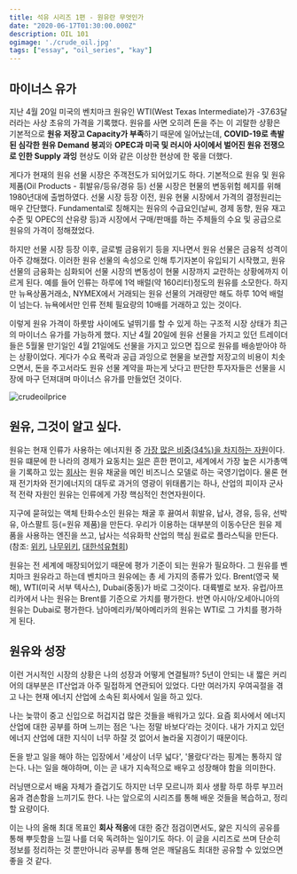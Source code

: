 ```yaml
---
title: 석유 시리즈 1편 - 원유란 무엇인가
date: "2020-06-17T01:30:00.000Z"
description: OIL 101
ogimage: './crude_oil.jpg'
tags: ["essay", "oil_series", "kay"]
---
```


## 마이너스 유가

지난 4월 20일 미국의 벤치마크 원유인 WTI(West Texas Intermediate)가 -37.63달러라는 사상 초유의 가격을 기록했다. 원유를 사면 오히려 돈을 주는 이 괴랄한 상황은 기본적으로 **원유 저장고 Capacity가 부족**하기 때문에 일어났는데, **COVID-19로 촉발된 심각한 원유 Demand 붕괴**와 **OPEC과 미국 및 러시아 사이에서 벌어진 원유 전쟁으로 인한 Supply 과잉** 현상도 이와 같은 이상한 현상에 한 몫을 더했다.

게다가 현재의 원유 선물 시장은 주객전도가 되어있기도 하다. 기본적으로 원유 및 원유제품(Oil Products - 휘발유/등유/경유 등) 선물 시장은 현물의 변동위험 헤지를 위해 1980년대에 출범하였다. 선물 시장 등장 이전, 원유 현물 시장에서 가격의 결정원리는 매우 간단했다. Fundamental로 칭해지는 원유의 수급요인(날씨, 경제 동향, 원유 재고 수준 및 OPEC의 산유량 등)과 시장에서 구매/판매를 하는 주체들의 수요 및 공급으로 원유의 가격이 정해졌었다. 

하지만 선물 시장 등장 이후, 글로벌 금융위기 등을 지나면서 원유 선물은 금융적 성격이 아주 강해졌다. 이러한 원유 선물의 속성으로 인해 투기자본이 유입되기 시작했고, 원유 선물의 금융화는 심화되어 선물 시장의 변동성이 현물 시장까지 교란하는 상황에까지 이르게 된다. 예를 들어 인류는 하루에 1억 배럴(약 160리터)정도의 원유를 소모한다. 하지만 뉴욕상품거래소, NYMEX에서 거래되는 원유 선물의 거래량만 해도 하루 10억 배럴이 넘는다. 뉴욕에서만 인류 전체 필요량의 10배를 거래하고 있는 것이다.

이렇게 원유 가격이 하룻밤 사이에도 널뛰기를 할 수 있게 하는 구조적 시장 상태가 최근의 마이너스 유가를 가능하게 했다. 지난 4월 20일에 원유 선물을 가지고 있던 트레이더들은 5월물 만기일인 4월 21일에도 선물을 가지고 있으면 집으로 원유를 배송받아야 하는 상황이었다. 게다가 수요 폭락과 공급 과잉으로 현물을 보관할 저장고의 비용이 치솟으면서, 돈을 주고서라도 원유 선물 계약을 파는게 낫다고 판단한 투자자들은 선물을 시장에 마구 던져대며 마이너스 유가를 만들었던 것이다.

![crudeoilprice](/negative.jpg)

## 원유, 그것이 알고 싶다.

원유는 현재 인류가 사용하는 에너지원 중 [가장 많은 비중(34%)을 차지하는 자원](https://en.wikipedia.org/wiki/World_energy_consumption#Electricity_generation)이다. 원유 떄문에 한 나라의 경제가 요동치는 [일](http://www.atlasnews.co.kr/news/articleView.html?idxno=278)은 흔한 편이고, 세계에서 가장 높은 시가총액을 기록하고 있는 [회사](http://www.mrktcap.com)는 원유 채굴을 메인 비즈니스 모델로 하는 국영기업이다. 물론 현재 전기차와 전기에너지의 대두로 과거의 영광이 위태롭기는 하나, 산업의 피이자 군사적 전략 자원인 원유는 인류에게 가장 핵심적인 천연자원이다.

지구에 묻혀있는 액체 탄화수소인 원유는 채굴 후 끓여서 휘발유, 납사, 경유, 등유, 선박유, 아스팔트 등(=원유 제품)을 만든다. 우리가 이용하는 대부분의 이동수단은 원유 제품을 사용하는 엔진을 쓰고, 납사는 석유화학 산업의 핵심 원료로 플라스틱을 만든다. (참조: [위키](https://ko.wikipedia.org/wiki/석유), [나무위키](https://namu.wiki/w/석유), [대한석유협회](http://oil.webmaker21.kr/ko/sub02/02.php))

원유는 전 세계에 매장되어있기  때문에 평가 기준이 되는 원유가 필요하다. 그 원유를 벤치마크 원유라고 하는데 벤치마크 원유에는 총 세 가지의 종류가 있다. Brent(영국 북해), WTI(미국 서부 텍사스), Dubai(중동)가 바로 그것이다. 대륙별로 보자. 유럽/아프리카에서 나는 원유는 Brent를 기준으로 가치를 평가한다. 반면 아시아/오세아니아의 원유는 Dubai로 평가한다. 남아메리카/북아메리카의 원유는 WTI로 그 가치를 평가하게 된다. 

## 원유와 성장

이런 거시적인 시장의 상황은 나의 성장과 어떻게 연결될까? 5년이 안되는 내 짧은 커리어의 대부분은 IT산업과 아주 밀접하게 연관되어 있었다. 다만 여러가지 우여곡절을 겪고 나는 현재 에너지 산업에 소속된 회사에서 일을 하고 있다. 

나는 늦깎이 중고 신입으로 허겁지겁 많은 것들을 배워가고 있다. 요즘 회사에서 에너지 산업에 대한 공부를 하며 느끼는 점은 ‘나는 정말 바보다’라는 것이다. 내가 가지고 있던 에너지 산업에 대한 지식이 너무 하잘 것 없어서 놀라울 지경이기 때문이다. 

돈을 받고 일을 해야 하는 입장에서 '세상이 너무 넓다', '몰랐다'라는 핑계는 통하지 않는다. 나는 일을 해야하며, 이는 곧 내가 지속적으로 배우고 성장해야 함을 의미한다.

러닝맨으로서 배움 자체가 즐겁기도 하지만 너무 모르니까 회사 생활 하루 하루 부끄러움과 겸손함을 느끼기도 한다. 나는 앞으로의 시리즈를 통해 배운 것들을 복습하고, 정리할 요량이다. 

이는 나의 올해 최대 목표인 **회사 적응**에 대한 중간 점검이면서도, 얉은 지식의 공유를 통해 뿌듯함을 느낄 나를 더욱 독려하는 일이기도 하다. 이 글을 시리즈로 쓰며 단순히 정보를 정리하는 것 뿐만아니라 공부를 통해 얻은 깨달음도 최대한 공유할 수 있었으면 좋을 것 같다.